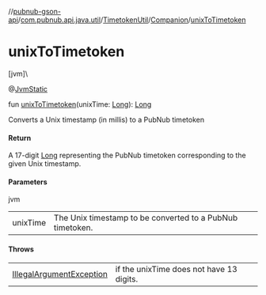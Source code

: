 //[pubnub-gson-api](../../../../index.md)/[com.pubnub.api.java.util](../../index.md)/[TimetokenUtil](../index.md)/[Companion](index.md)/[unixToTimetoken](unix-to-timetoken.md)

# unixToTimetoken

[jvm]\

@[JvmStatic](https://kotlinlang.org/api/core/kotlin-stdlib/kotlin.jvm/-jvm-static/index.html)

fun [unixToTimetoken](unix-to-timetoken.md)(unixTime: [Long](https://kotlinlang.org/api/core/kotlin-stdlib/kotlin/-long/index.html)): [Long](https://kotlinlang.org/api/core/kotlin-stdlib/kotlin/-long/index.html)

Converts a Unix timestamp (in millis) to a PubNub timetoken

#### Return

A 17-digit [Long](https://kotlinlang.org/api/core/kotlin-stdlib/kotlin/-long/index.html) representing the PubNub timetoken corresponding to the given Unix timestamp.

#### Parameters

jvm

| | |
|---|---|
| unixTime | The Unix timestamp to be converted to a PubNub timetoken. |

#### Throws

| | |
|---|---|
| [IllegalArgumentException](https://kotlinlang.org/api/core/kotlin-stdlib/kotlin/-illegal-argument-exception/index.html) | if the unixTime does not have 13 digits. |
